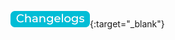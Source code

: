 [![changelogs][1]][2]{:target="_blank"}

[1]:  images/changelogs_button.png
[2]:  https://docs.diskoverdata.com/diskover_changelogs/
